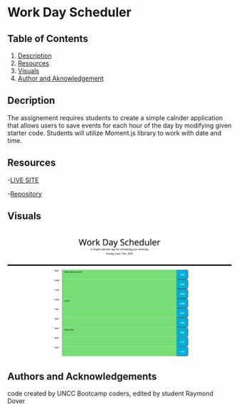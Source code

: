 # Work Day Scheduler

## Table of Contents

1. [Description](#description)
2. [Resources](#resources)
3. [Visuals](#visuals)
4. [Author and Aknowledgement](#author-and-aknowledgements)

## Decription

The assignement requires students to create a simple calnder application  that allows users to save events for each hour of the day by modifying given starter code. Students will utilize Moment.js library to work with date and time.

## Resources

-[LIVE SITE](https://raydover.github.io/work-day-scheduler/)

-[Repository](https://github.com/raydover/work-day-scheduler)

## Visuals

![Work Day Scheduler Screenshot](assets/work-day-scheduler.png)

## Authors and Acknowledgements

code created by UNCC Bootcamp coders, edited by student Raymond Dover